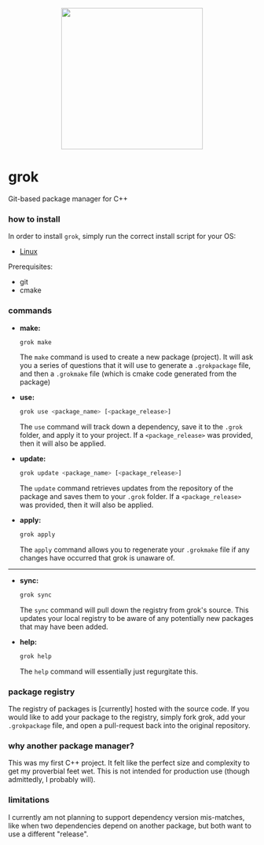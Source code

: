 <p align=center>
    <img src=https://i.imgur.com/yv6bndF.png width=288/>
</p>

# grok
Git-based package manager for C++

### how to install
In order to install `grok`, simply run the correct install script for your OS:

- [Linux](https://github.com/fyrware/grok/wiki/Linux-Installation)

Prerequisites:
- git
- cmake

### commands
- **make:**
  ```bash
  grok make
  ```
  The `make` command is used to create a new package (project). It will ask you a series of questions that it will use 
  to generate a `.grokpackage` file, and then a `.grokmake` file (which is cmake code generated from the package)
  
- **use:**
  ```bash
  grok use <package_name> [<package_release>]
  ```
  The `use` command will track down a dependency, save it to the `.grok` folder, and apply it to your project. If a 
  `<package_release>` was provided, then it will also be applied.

- **update:**
  ```bash
  grok update <package_name> [<package_release>]
  ```
  The `update` command retrieves updates from the repository of the package and saves them to your `.grok` folder. If a 
  `<package_release>` was provided, then it will also be applied.

- **apply:**
  ```bash
  grok apply
  ```
  The `apply` command allows you to regenerate your `.grokmake` file if any changes have occurred that grok is unaware 
  of.

---

- **sync:** 
  ```bash
  grok sync
  ```
  The `sync` command will pull down the registry from grok's source. This updates your local registry to be aware of any 
  potentially new packages that may have been added.

- **help:**
  ```bash
  grok help
  ```
  The `help` command will essentially just regurgitate this.
  
### package registry
The registry of packages is [currently] hosted with the source code. If you would like to add your package to the 
registry, simply fork grok, add your `.grokpackage` file, and open a pull-request back into the original repository.

### why another package manager?
This was my first C++ project. It felt like the perfect size and complexity to get my proverbial feet wet. This is not 
intended for production use (though admittedly, I probably will).

### limitations
I currently am not planning to support dependency version mis-matches, like when two dependencies depend on another package, but both want to use a different "release".
